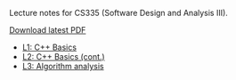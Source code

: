 
Lecture notes for CS335 (Software Design and Analysis III).

[Download latest PDF](https://github.com/uzluisf/HCCS335/raw/master/PDF/output.pdf)

* [L1: C++ Basics](./lectures/lecture01.md)
* [L2: C++ Basics (cont.)](./lectures/lecture02.md)
* [L3: Algorithm analysis](./lectures/lecture03.md)


